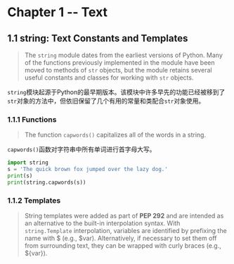 # Chapter 1 -- Text

## 1.1 string: Text Constants and Templates

> The `string` module dates from the earliest versions of Python. Many of the functions previously implemented in the module have been moved to methods of `str` objects, but the module retains several useful constants and classes for working with `str` objects.

`string`模块起源于Python的最早期版本。该模块中许多早先的功能已经被移到了`str`对象的方法中，但依旧保留了几个有用的常量和类配合`str`对象使用。

### 1.1.1 Functions
> The function `capwords()` capitalizes all of the words in a string.

`capwords()`函数对字符串中所有单词进行首字母大写。

```python
import string
s = 'The quick brown fox jumped over the lazy dog.'
print(s)
print(string.capwords(s))
```

### 1.1.2 Templates
> String templates were added as part of **PEP 292** and are intended as an alternative to the
built-in interpolation syntax. With `string.Template` interpolation, variables are identified
by prefixing the name with $ (e.g., $var). Alternatively, if necessary to set them off from
surrounding text, they can be wrapped with curly braces (e.g., ${var}).